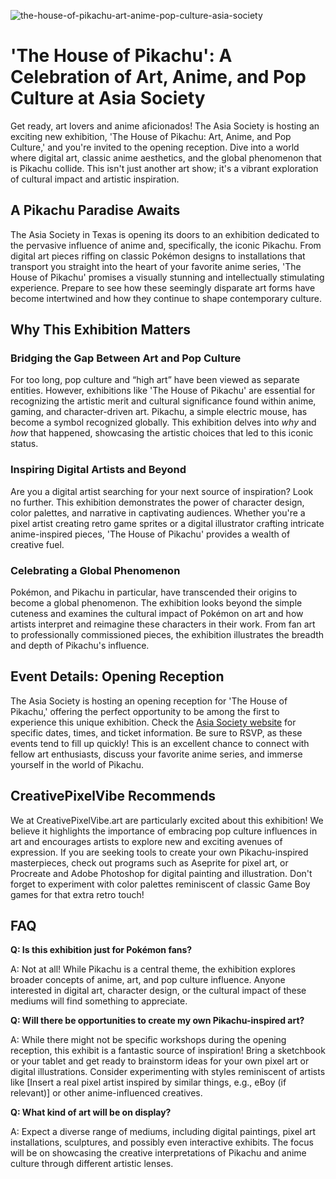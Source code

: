 ![the-house-of-pikachu-art-anime-pop-culture-asia-society](https://images.pexels.com/photos/33516989/pexels-photo-33516989.jpeg?auto=compress&cs=tinysrgb&fit=crop&h=627&w=1200)

# 'The House of Pikachu': A Celebration of Art, Anime, and Pop Culture at Asia Society

Get ready, art lovers and anime aficionados! The Asia Society is hosting an exciting new exhibition, 'The House of Pikachu: Art, Anime, and Pop Culture,' and you're invited to the opening reception. Dive into a world where digital art, classic anime aesthetics, and the global phenomenon that is Pikachu collide. This isn't just another art show; it's a vibrant exploration of cultural impact and artistic inspiration. 

## A Pikachu Paradise Awaits

The Asia Society in Texas is opening its doors to an exhibition dedicated to the pervasive influence of anime and, specifically, the iconic Pikachu. From digital art pieces riffing on classic Pokémon designs to installations that transport you straight into the heart of your favorite anime series, 'The House of Pikachu' promises a visually stunning and intellectually stimulating experience. Prepare to see how these seemingly disparate art forms have become intertwined and how they continue to shape contemporary culture.

## Why This Exhibition Matters

### Bridging the Gap Between Art and Pop Culture

For too long, pop culture and “high art” have been viewed as separate entities. However, exhibitions like 'The House of Pikachu' are essential for recognizing the artistic merit and cultural significance found within anime, gaming, and character-driven art. Pikachu, a simple electric mouse, has become a symbol recognized globally. This exhibition delves into *why* and *how* that happened, showcasing the artistic choices that led to this iconic status.

### Inspiring Digital Artists and Beyond

Are you a digital artist searching for your next source of inspiration? Look no further. This exhibition demonstrates the power of character design, color palettes, and narrative in captivating audiences. Whether you're a pixel artist creating retro game sprites or a digital illustrator crafting intricate anime-inspired pieces, 'The House of Pikachu' provides a wealth of creative fuel.

### Celebrating a Global Phenomenon

Pokémon, and Pikachu in particular, have transcended their origins to become a global phenomenon. The exhibition looks beyond the simple cuteness and examines the cultural impact of Pokémon on art and how artists interpret and reimagine these characters in their work. From fan art to professionally commissioned pieces, the exhibition illustrates the breadth and depth of Pikachu's influence.

## Event Details: Opening Reception

The Asia Society is hosting an opening reception for 'The House of Pikachu,' offering the perfect opportunity to be among the first to experience this unique exhibition. Check the [Asia Society website](https://asiasociety.org/texas/events/opening-reception-house-pikachu-art-anime-and-pop-culture) for specific dates, times, and ticket information. Be sure to RSVP, as these events tend to fill up quickly! This is an excellent chance to connect with fellow art enthusiasts, discuss your favorite anime series, and immerse yourself in the world of Pikachu.

## CreativePixelVibe Recommends

We at CreativePixelVibe.art are particularly excited about this exhibition! We believe it highlights the importance of embracing pop culture influences in art and encourages artists to explore new and exciting avenues of expression. If you are seeking tools to create your own Pikachu-inspired masterpieces, check out programs such as Aseprite for pixel art, or Procreate and Adobe Photoshop for digital painting and illustration. Don't forget to experiment with color palettes reminiscent of classic Game Boy games for that extra retro touch!

## FAQ

**Q: Is this exhibition just for Pokémon fans?**

A: Not at all! While Pikachu is a central theme, the exhibition explores broader concepts of anime, art, and pop culture influence. Anyone interested in digital art, character design, or the cultural impact of these mediums will find something to appreciate.

**Q: Will there be opportunities to create my own Pikachu-inspired art?**

A: While there might not be specific workshops during the opening reception, this exhibit is a fantastic source of inspiration! Bring a sketchbook or your tablet and get ready to brainstorm ideas for your own pixel art or digital illustrations. Consider experimenting with styles reminiscent of artists like [Insert a real pixel artist inspired by similar things, e.g., eBoy (if relevant)] or other anime-influenced creatives.

**Q: What kind of art will be on display?**

A: Expect a diverse range of mediums, including digital paintings, pixel art installations, sculptures, and possibly even interactive exhibits. The focus will be on showcasing the creative interpretations of Pikachu and anime culture through different artistic lenses.
